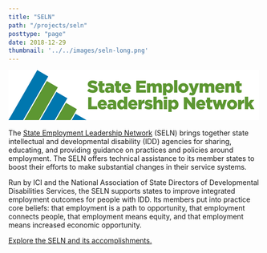 ```yaml
---
title: "SELN"
path: "/projects/seln"
posttype: "page"
date: 2018-12-29
thumbnail: '../../images/seln-long.png'
---
```




![SELN](../../images/seln-long.png)

The [State Employment Leadership Network](http://www.selnhub.org/home) (SELN) brings together state intellectual and developmental disability (IDD) agencies for sharing, educating, and providing guidance on practices and policies around employment. The SELN offers technical assistance to its member states to boost their efforts to make substantial changes in their service systems.

Run by ICI and the National Association of State Directors of Developmental Disabilities Services, the SELN supports states to improve integrated employment outcomes for people with IDD. Its members put into practice core beliefs: that employment is a path to opportunity, that employment connects people, that employment means equity, and that employment means increased economic opportunity.

[Explore the SELN and its accomplishments.](http://www.selnhub.org/home)
